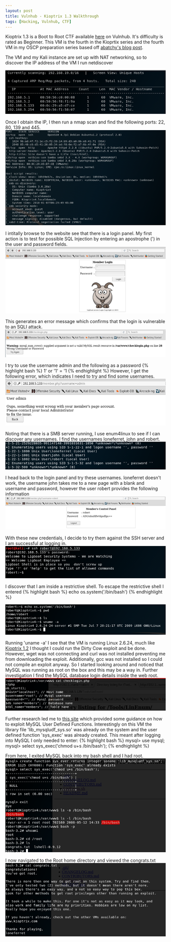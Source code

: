 ```yaml
---
layout: post
title: Vulnhub - Kioptrix 1.3 Walkthrough
tags: [Hacking, Vulnhub, CTF]
---
```

Kioptrix 1.3 is a Boot to Root CTF available [here](https://www.vulnhub.com/entry/kioptrix-level-13-4,25/) on Vulnhub. It's difficulty is rated as Beginner. This VM is the fourth in the Kioprtix series and the fourth VM in my OSCP preparation series based off [abatchy's blog post](http://www.abatchy.com/2017/02/oscp-like-vulnhub-vms.html).  

The VM and my Kali instance are set up with NAT networking, so to discover the IP address of the VM I run netdiscover

![](/img/kioptrix1-4/netdiscover.png)

Once I obtain the IP, I then run a nmap scan and find the following ports: 22, 80, 139 and 445. 
![](/img/kioptrix1-4/nmap.png)

I intitally browse to the website see that there is a login panel. My first action is to test for possible SQL Injection by entering an apostrophe (') in the user and password fields. 
![](/img/kioptrix1-4/web.png)

This generates an error message which confirms that the login is vulnerable to an SQLI attack. 
![](/img/kioptrix1-4/sql_error.png)

I try to use the username admin and the following as a password
{% highlight bash %}
1' or '1' = '1
{% endhighlight %}
However, I get the following error, which indicates I need to try and find some usernames.
![](/img/kioptrix1-4/web_error.png)

Noting that there is a SMB server running, I use enum4linux to see if I can discover any usernames. I find the usernames loneferret, john and robert. 
![](/img/kioptrix1-4/users.png)

I head back to the login panel and try these usernames. loneferret doesn't work, the username john takes me to a new page with a blank and username and password, however the user robert provides the following information
![](/img/kioptrix1-4/creds.png)

With these new credentials, I decide to try them against the SSH server and I am successful at logging in.
![](/img/kioptrix1-4/access.png)

I discover that I am inside a restrictive shell. To escape the restrictive shell I entered
{% highlight bash %}
echo os.system('/bin/bash')
{% endhighlight %}

![](/img/kioptrix1-4/uname.png)

Running 'uname -a' I see that the VM is running Linux 2.6.24, much like [Kioptrix 1.2](https://wjmccann.github.io/blog/2018/01/07/Kioptrix1-3-Walkthrough) I thought I could run the Dirty Cow exploit and be done. However, wget was not connecting and curl was not installed preventing me from downloading the exploit. Additionally, gcc was not installed so I could not compile an exploit anyway. So I started looking around and noticed that MySQL was running as root on the box and this may be a way in. Further investigation I find the MySQL database login details inside the web root.
![](/img/kioptrix1-4/sql_creds.png)

Further research led me to [this site](https://www.adampalmer.me/iodigitalsec/2013/08/13/mysql-root-to-system-root-with-udf-for-windows-and-linux/) which provided some guidance on how to exploit MySQL User Defined Functions. Interestingly on this VM the library file 'lib_mysqludf_sys.so' was already on the system and the user defined function 'sys_exec' was already created. This meant after logging into MySQL I only needed to enter:
{% highlight bash %}
mysql> use mysql;
mysql> select sys_exec('chmod u+s /bin/bash');
{% endhighlight %}

From here, I exited MySQL back into my bash shell and I had root.
![](/img/kioptrix1-4/root.png)

I now navigated to the Root home directory and viewed the congrats.txt
![](/img/kioptrix1-4/flag.png)
